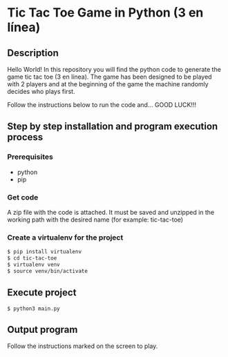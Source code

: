 # Tic Tac Toe Game in Python (3 en línea)

## Description

Hello World! In this repository you will find the python code to generate the game tic tac toe (3 en línea). The game has been designed to be played with 2 players and at the beginning of the game the machine randomly decides who plays first.

Follow the instructions below to run the code and... GOOD LUCK!!!

## Step by step installation and program execution process

### Prerequisites

- python
- pip

### Get code

A zip file with the code is attached. It must be saved and unzipped in the working path with the desired name (for example: tic-tac-toe)

### Create a virtualenv for the project

```sh
$ pip install virtualenv
$ cd tic-tac-toe
$ virtualenv venv
$ source venv/bin/activate
```

## Execute project

```
$ python3 main.py
```

## Output program

Follow the instructions marked on the screen to play.
